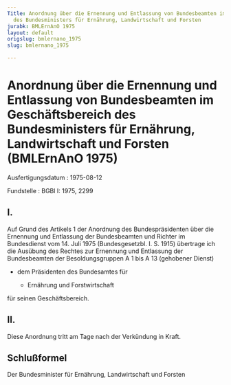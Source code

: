 ```yaml
---
Title: Anordnung über die Ernennung und Entlassung von Bundesbeamten im Geschäftsbereich
  des Bundesministers für Ernährung, Landwirtschaft und Forsten
jurabk: BMLErnAnO 1975
layout: default
origslug: bmlernano_1975
slug: bmlernano_1975

---
```


# Anordnung über die Ernennung und Entlassung von Bundesbeamten im Geschäftsbereich des Bundesministers für Ernährung, Landwirtschaft und Forsten (BMLErnAnO 1975)

Ausfertigungsdatum
:   1975-08-12

Fundstelle
:   BGBl I: 1975, 2299

## I.

Auf Grund des Artikels 1 der Anordnung des Bundespräsidenten über die
Ernennung und Entlassung der Bundesbeamten und Richter im Bundesdienst
vom 14. Juli 1975 (Bundesgesetzbl. I. S. 1915) übertrage ich die
Ausübung des Rechtes zur Ernennung und Entlassung der Bundesbeamten
der Besoldungsgruppen A 1 bis A 13 (gehobener Dienst)

*   dem Präsidenten des Bundesamtes für

    *   Ernährung und Forstwirtschaft






für seinen Geschäftsbereich.

## II.

Diese Anordnung tritt am Tage nach der Verkündung in Kraft.

## Schlußformel

Der Bundesminister für Ernährung, Landwirtschaft und Forsten

